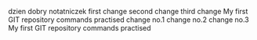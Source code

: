 dzien dobry
notatniczek
first change
second change
third change
My first GIT repository commands practised
change no.1
change no.2
change no.3
My first GIT repository commands practised
